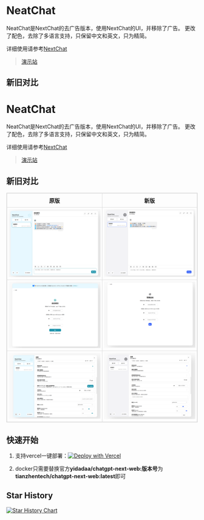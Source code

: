 # NeatChat
NeatChat是NextChat的去广告版本，使用NextChat的UI，并移除了广告。
更改了配色，去除了多语言支持，只保留中文和英文，只为精简。

详细使用请参考[NextChat](https://github.com/ChatGPTNextWeb/ChatGPT-Next-Web)

> [演示站](https://neat.tz889.us.kg)

## 新旧对比

# NeatChat
NeatChat是NextChat的去广告版本，使用NextChat的UI，并移除了广告。
更改了配色，去除了多语言支持，只保留中文和英文，只为精简。

详细使用请参考[NextChat](https://github.com/ChatGPTNextWeb/ChatGPT-Next-Web)

> [演示站](https://neat.tz889.us.kg)

## 新旧对比

<table style="border-collapse: collapse; border: 0.2px solid #ddd; width: 100%;">
  <tr>
    <th style="border: 0.2px solid #ddd; padding: 8px; text-align: center;">原版</th>
    <th style="border: 0.2px solid #ddd; padding: 8px; text-align: center;">新版</th>
  </tr>
  <tr>
    <td style="border: 0.2px solid #ddd; padding: 4px;"><img src="https://raw.githubusercontent.com/tianzhentech/static/main/images/%E5%B1%8F%E5%B9%95%E6%88%AA%E5%9B%BE%202024-12-15%20135339.png" style="width: 100%; height: auto;"/></td>
    <td style="border: 0.2px solid #ddd; padding: 4px;"><img src="https://raw.githubusercontent.com/tianzhentech/static/main/images/%E5%B1%8F%E5%B9%95%E6%88%AA%E5%9B%BE%202024-12-15%20191534.png" style="width: 100%; height: auto;"/></td>
  </tr>
  <tr>
    <td style="border: 0.2px solid #ddd; padding: 4px;"><img src="https://raw.githubusercontent.com/tianzhentech/static/main/images/%E5%B1%8F%E5%B9%95%E6%88%AA%E5%9B%BE%202024-12-15%20135556.png" style="width: 100%; height: auto;"/></td>
    <td style="border: 0.2px solid #ddd; padding: 4px;"><img src="https://raw.githubusercontent.com/tianzhentech/static/main/images/%E5%B1%8F%E5%B9%95%E6%88%AA%E5%9B%BE%202024-12-15%20141817.png" style="width: 100%; height: auto;"/></td>
  </tr>
  <tr>
    <td style="border: 0.2px solid #ddd; padding: 4px;"><img src="https://raw.githubusercontent.com/tianzhentech/static/main/images/%E5%B1%8F%E5%B9%95%E6%88%AA%E5%9B%BE%202024-12-15%20135643.png" style="width: 100%; height: auto;"/></td>
    <td style="border: 0.2px solid #ddd; padding: 4px;"><img src="https://raw.githubusercontent.com/tianzhentech/static/main/images/%E5%B1%8F%E5%B9%95%E6%88%AA%E5%9B%BE%202024-12-15%20191722.png" style="width: 100%; height: auto;"/></td>
  </tr>
</table>


## 快速开始
1. 支持vercel一键部署：[![Deploy with Vercel](https://vercel.com/button)](https://vercel.com/new/clone?repository-url=https://github.com/tianzhentech/NeatChat.git)

2. docker只需要替换官方**yidadaa/chatgpt-next-web:版本号**为**tianzhentech/chatgpt-next-web:latest**即可

## Star History

[![Star History Chart](https://api.star-history.com/svg?repos=tianzhentech/ChatGPT-Next-Web&type=Date)](https://star-history.com/#tianzhentech/ChatGPT-Next-Web&Date)
